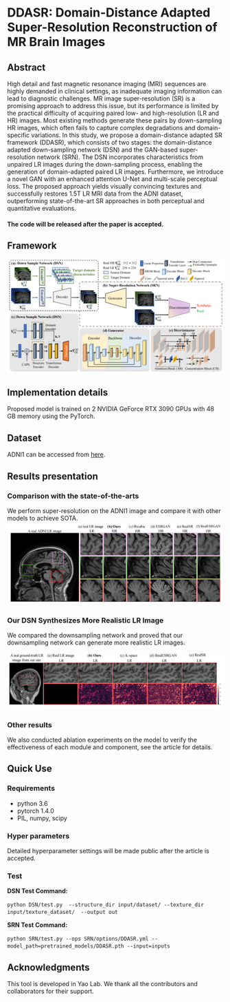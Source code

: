 # DDASR: Domain-Distance Adapted Super-Resolution Reconstruction of MR Brain Images
## Abstract
High detail and fast magnetic resonance imaging (MRI) sequences are highly demanded in clinical settings, as inadequate imaging information can lead to diagnostic challenges. MR image super-resolution (SR) is a promising approach to address this issue, but its performance is limited by the practical difficulty of acquiring paired low- and high-resolution (LR and HR) images. Most existing methods generate these pairs by down-sampling HR images, which often fails to capture complex degradations and domain-specific variations. In this study, we propose a domain-distance adapted SR framework (DDASR), which consists of two stages: the domain-distance adapted down-sampling network (DSN) and the GAN-based super-resolution network (SRN). The DSN incorporates characteristics from unpaired LR images during the down-sampling process, enabling the generation of domain-adapted paired LR images. Furthermore, we introduce a novel GAN with an enhanced attention U-Net and multi-scale perceptual loss. The proposed approach yields visually convincing textures and successfully restores 1.5T LR MRI data from the ADNI dataset, outperforming state-of-the-art SR approaches in both perceptual and quantitative evaluations.
#### The code will be released after the paper is accepted.

## Framework

![pipeline](figures/pipeline.png)

## Implementation details

Proposed model is trained on 2 NVIDIA GeForce RTX 3090 GPUs with 48 GB memory using the PyTorch.

## Dataset

ADNI1 can be accessed from [here](https://adni.loni.usc.edu/).

## Results presentation
### Comparison with the state-of-the-arts
We perform super-resolution on the ADNI1 image and compare it with other models to achieve SOTA.
![result](figures/fig_SR_SOTA.png)

### Our DSN Synthesizes More Realistic LR Image
We compared the downsampling network and proved that our downsampling network can generate more realistic LR images.

![reults_2](figures/fig_DS.png)

### Other results

We also conducted ablation experiments on the model to verify the effectiveness of each module and component, see the article for details.

## Quick Use

### Requirements

- python 3.6
- pytorch 1.4.0
- PIL, numpy, scipy

### Hyper parameters

Detailed hyperparameter settings will be made public after the article is accepted.

### Test


**DSN Test Command:**

`python DSN/test.py  --structure_dir input/dataset/ --texture_dir input/texture_dataset/  --output out`



**SRN Test Command:**

`python SRN/test.py --ops SRN/options/DDASR.yml --model_path=pretrained_models/DDASR.pth --input=inputs`

## Acknowledgments

This tool is developed in Yao Lab. We thank all the contributors and collaborators for their support.

